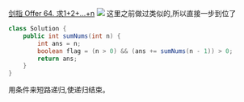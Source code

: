 [剑指 Offer 64. 求1+2+…+n](https://leetcode-cn.com/problems/qiu-12n-lcof/)
![](https://img2022.cnblogs.com/blog/2272548/202202/2272548-20220202223457230-1659287232.png)
这里之前做过类似的,所以直接一步到位了
```java
class Solution {
    public int sumNums(int n) {
        int ans = n;
        boolean flag = (n > 0) && (ans += sumNums(n - 1)) > 0;
        return ans;
    }
}
```
用条件来短路递归,使递归结束。
